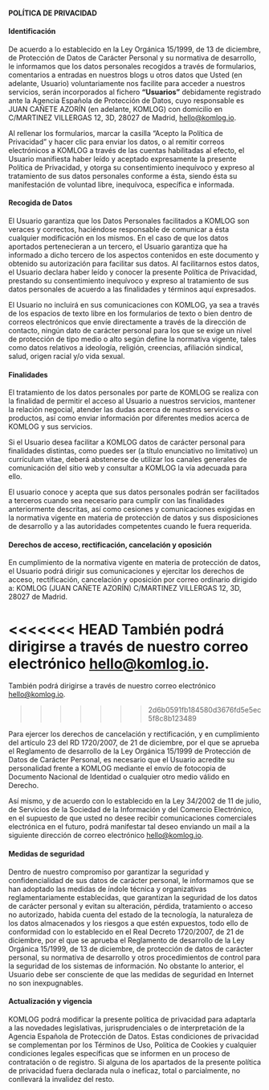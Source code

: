 #### POLÍTICA DE PRIVACIDAD

#### Identificación

De acuerdo a lo establecido en la Ley Orgánica 15/1999, de 13 de diciembre, de Protección de Datos de Carácter Personal y su normativa de desarrollo, le informamos que los datos personales recogidos a través de formularios, comentarios a entradas en nuestros blogs u otros datos que Usted (en adelante, Usuario) voluntariamente nos facilite para acceder a nuestros servicios, serán incorporados al fichero **“Usuarios”**   debidamente registrado ante la Agencia Española de Protección de Datos, cuyo responsable es JUAN CAÑETE AZORÍN (en adelante, KOMLOG) con domicilio en C/MARTINEZ VILLERGAS 12, 3D, 28027 de Madrid, [hello@komlog.io](mailto:hello@komlog.io).

Al rellenar los formularios, marcar la casilla “Acepto la Política de Privacidad” y hacer clic para enviar los datos, o al remitir correos electrónicos a KOMLOG a través de las cuentas habilitadas al efecto, el Usuario manifiesta haber leído y aceptado expresamente la presente Política de Privacidad, y otorga su consentimiento inequívoco y expreso al tratamiento de sus datos personales conforme a ésta, siendo ésta su manifestación de voluntad libre, inequívoca, específica e informada.

#### Recogida de Datos

El Usuario garantiza que los Datos Personales facilitados a KOMLOG son veraces y correctos, haciéndose responsable de comunicar a ésta cualquier modificación en los mismos. En el caso de que los datos aportados pertenecieran a un tercero, el Usuario garantiza que ha informado a dicho tercero de los aspectos contenidos en este documento y obtenido su autorización para facilitar sus datos. Al facilitarnos estos datos, el Usuario declara haber leído y conocer la presente Política de Privacidad, prestando su consentimiento inequívoco y expreso al tratamiento de sus datos personales de acuerdo a las finalidades y términos aquí expresados.

El Usuario no incluirá en sus comunicaciones con KOMLOG, ya sea a través de los  espacios de texto libre en los formularios de texto o bien dentro de correos electrónicos que envíe directamente a través de la dirección de contacto, ningún dato de carácter personal para los que se exige un nivel de protección de tipo medio o alto según define la normativa vigente, tales como datos relativos a ideología, religión, creencias, afiliación sindical, salud, origen racial y/o vida sexual.

#### Finalidades

El tratamiento de los datos personales por parte de KOMLOG se realiza con la finalidad de permitir el acceso al Usuario a nuestros servicios, mantener la relación negocial, atender las dudas acerca de nuestros servicios o productos, así como enviar información por diferentes medios acerca de KOMLOG y sus servicios.

Si el Usuario desea facilitar a KOMLOG datos de carácter personal para finalidades distintas, como puedes ser (a título enunciativo no limitativo) un currículum vitae, deberá abstenerse de utilizar los canales generales de comunicación del sitio web y consultar a KOMLOG la vía adecuada para ello.

El usuario conoce y acepta que sus datos personales podrán ser facilitados a terceros cuando sea necesario para cumplir con las finalidades anteriormente descritas, así como cesiones y comunicaciones exigidas en la normativa vigente en materia de protección de datos y sus disposiciones de desarrollo y a las autoridades competentes cuando le fuera requerida.

#### Derechos de acceso, rectificación, cancelación y oposición

En cumplimiento de la normativa vigente en materia de protección de datos, el Usuario podrá dirigir sus comunicaciones y ejercitar los derechos de acceso, rectificación, cancelación y oposición por correo ordinario dirigido a: KOMLOG (JUAN CAÑETE AZORÍN) C/MARTINEZ VILLERGAS 12, 3D, 28027 de Madrid. 

<<<<<<< HEAD
También podrá dirigirse a través de nuestro correo electrónico [hello@komlog.io](mailto:hello@komlog.io). 
=======
También podrá dirigirse a través de nuestro correo electrónico [hello@komlog.io](hello@komlog.io). 
>>>>>>> 2d6b0591fb184580d3676fd5e5ec5f8c8b123489

Para ejercer los derechos de cancelación y rectificación, y en cumplimiento del artículo 23  del RD 1720/2007, de 21 de diciembre, por el que se aprueba el Reglamento de desarrollo de la Ley Orgánica 15/1999 de Protección de Datos de Carácter Personal, es necesario que el Usuario acredite su personalidad frente a KOMLOG mediante el envío de fotocopia de Documento Nacional de Identidad o cualquier otro medio válido en Derecho.

Así mismo, y de acuerdo con lo establecido en la Ley 34/2002 de 11 de julio, de Servicios de la Sociedad de la Información y del Comercio Electrónico, en el supuesto de que usted no desee recibir comunicaciones comerciales electrónica en el futuro, podrá manifestar tal deseo enviando un mail a la siguiente dirección de correo electrónico [hello@komlog.io](mailto:hello@komlog.io).

#### Medidas de seguridad

Dentro de nuestro compromiso por garantizar la seguridad y confidencialidad de sus datos de carácter personal, le informamos que se han adoptado las medidas de índole técnica y organizativas reglamentariamente establecidas, que garantizan la seguridad de los datos de carácter personal y evitan su alteración, pérdida, tratamiento o acceso no autorizado, habida cuenta del estado de la tecnología, la naturaleza de los datos almacenados y los riesgos a que estén expuestos, todo ello de conformidad con lo establecido en el Real Decreto 1720/2007, de 21 de diciembre, por el que se aprueba el Reglamento de desarrollo de la Ley Orgánica 15/1999, de 13 de diciembre, de protección de datos de carácter personal, su normativa de desarrollo y otros procedimientos de control para la seguridad de los sistemas de información. No obstante lo anterior, el Usuario debe ser consciente de que las medidas de seguridad en Internet no son inexpugnables.

#### Actualización y vigencia

KOMLOG podrá modificar la presente política de privacidad para adaptarla a las novedades legislativas, jurisprudenciales o de interpretación de la Agencia Española de Protección de Datos. Estas condiciones de privacidad se complementan por los Términos de Uso, Política de Cookies y cualquier condiciones legales específicas que se informen en un proceso de contratación o de registro. 
Si alguna de los apartados de la presente política de privacidad fuera declarada nula o ineficaz, total o parcialmente, no conllevará la invalidez del resto.
